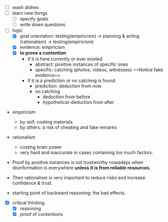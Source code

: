 - [ ] wash dishes
- [ ] learn new things
	- [ ] specify goals
	- [ ] write down questions
- [ ] logic
	- [x] goal orientation: testing(empiricism) -> planning & acting (rationalism) -> testing(empiricism)
	- [x] evidence: empiricism
	- [x] **to prove a contention**
		- if it is here currently or ever existed
			- abstract: positive instances of specific ones
			- specific: catching (photos, videos, witnesses) ==Notice fake evidence==
		- if it is a prediction or no catching is found: 
			- prediction: deduction from now
			- no catching
				- deduction from before
				- hypothetical-deduction from after
				 
		

- empiricism
	- by self: costing materials
	- by others: a risk of cheating and fake remarks  
- rationalism
	- costing brain power
	- very hard and inaccurate in cases containing too much factors.

- Proof by positive instances is not trustworthy nowadays when disinformation is everywhere **unless it is from reliable resources**.
- Then rationalism is very important to reduce risks and increase confidence & trust.

- starting point of backward reasoning: the bad effects. 
- [x] critical thinking
	- [x] reasoning
	- [x] proof of contentions
<!--stackedit_data:
eyJoaXN0b3J5IjpbOTAzMzA2MDA4XX0=
-->